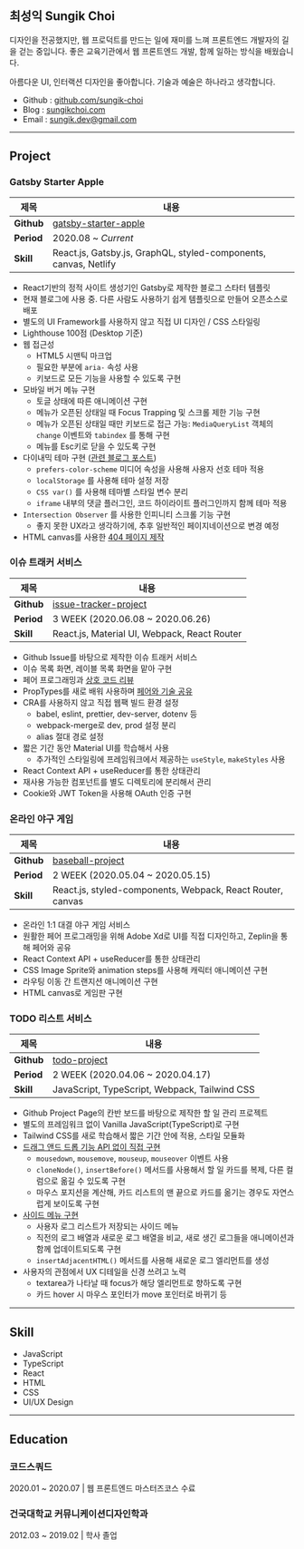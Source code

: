 <section id ="title">

<h1>최성익 <span lang="en" id="eng-title">Sungik Choi</span></h1>
<!-- <span id="time">Updated <time datetime="2020-10-26">2020.10.26</time></span> -->

</section>

<section id="introduce">

<p>디자인을 전공했지만, 웹 프로덕트를 만드는 일에 재미를 느껴 프론트엔드 개발자의 길을 걷는 중입니다. 좋은 교육기관에서 웹 프론트엔드 개발, 함께 일하는 방식을 배웠습니다.</p>

<p>아름다운 UI, 인터랙션 디자인을 좋아합니다. 기술과 예술은 하나라고 생각합니다.</p>

- Github : <a href="https://github.com/sungik-choi" target="_blank">github.com/sungik-choi</a>
- Blog : <a href="https://sungikchoi.com" target="_blank">sungikchoi.com</a>
- Email : <a href="mailto:sungik.dev@gmail.com" target="_blank">sungik.dev@gmail.com</a>

</section>

---

<section id="project">

<h2>Project</h2>

<h3>Gatsby Starter Apple</h3>

| 제목       | 내용                                                                                                   |
| ---------- | ------------------------------------------------------------------------------------------------------ |
| **Github** | <a href="https://github.com/sungik-choi/gatsby-starter-apple" target="_blank">gatsby-starter-apple</a> |
| **Period** | 2020.08 ~ *Current*                                                                                    |
| **Skill**  | React.js, Gatsby.js, GraphQL, styled-components, canvas, Netlify                                       |

- React기반의 정적 사이트 생성기인 Gatsby로 제작한 블로그 스타터 템플릿 
- 현재 블로그에 사용 중. 다른 사람도 사용하기 쉽게 템플릿으로 만들어 오픈소스로 배포
- 별도의 UI Framework를 사용하지 않고 직접 UI 디자인 / CSS 스타일링
- Lighthouse 100점 (Desktop 기준)
- 웹 접근성
  - HTML5 시맨틱 마크업
  - 필요한 부분에 `aria-` 속성 사용
  - 키보드로 모든 기능을 사용할 수 있도록 구현
- 모바일 버거 메뉴 구현
  - 토글 상태에 따른 애니메이션 구현
  - 메뉴가 오픈된 상태일 때 Focus Trapping 및 스크롤 제한 기능 구현
  - 메뉴가 오픈된 상태일 때만 키보드로 접근 가능: `MediaQueryList` 객체의 `change` 이벤트와 `tabindex` 를 통해 구현
  - 메뉴를 Esc키로 닫을 수 있도록 구현
- 다이내믹 테마 구현 ([관련 블로그 포스트](https://www.sungikchoi.com/blog/gatsby-dark-mode/))
  - `prefers-color-scheme` 미디어 속성을 사용해 사용자 선호 테마 적용
  - `localStorage` 를 사용해 테마 설정 저장
  - `CSS var()` 를 사용해 테마별 스타일 변수 분리
  - `iframe` 내부의 댓글 플러그인, 코드 하이라이트 플러그인까지 함께 테마 적용
- `Intersection Observer` 를 사용한 인피니티 스크롤 기능 구현
  - 좋지 못한 UX라고 생각하기에, 추후 일반적인 페이지네이션으로 변경 예정
- HTML canvas를 사용한 [404 페이지 제작](https://www.sungikchoi.com/404)

### 이슈 트래커 서비스

| 제목       | 내용                                                                                                     |
| ---------- | -------------------------------------------------------------------------------------------------------- |
| **Github** | <a href="https://github.com/sungik-choi/issue-tracker-project" target="_blank">issue-tracker-project</a> |
| **Period** | 3 WEEK (2020.06.08 ~ 2020.06.26)                                                                         |
| **Skill**  | React.js, Material UI, Webpack, React Router                                                             |

- Github Issue를 바탕으로 제작한 이슈 트래커 서비스
- 이슈 목록 화면, 레이블 목록 화면을 맡아 구현
- 페어 프로그래밍과 [상호 코드 리뷰](https://github.com/codesquad-member-2020/issue-tracker-05/pull/38)
- PropTypes를 새로 배워 사용하며 [페어와 기술 공유](https://github.com/codesquad-member-2020/issue-tracker-05/wiki/%5BFE%5D-PropTypes-%EC%82%AC%EC%9A%A9%ED%95%98%EA%B8%B0)
- CRA를 사용하지 않고 직접 웹팩 빌드 환경 설정
  - babel, eslint, prettier, dev-server, dotenv 등
  - webpack-merge로 dev, prod 설정 분리
  - alias 절대 경로 설정
- 짧은 기간 동안 Material UI를 학습해서 사용
  - 추가적인 스타일링에 프레임워크에서 제공하는 `useStyle`, `makeStyles` 사용
- React Context API + useReducer를 통한 상태관리
- 재사용 가능한 컴포넌트를 별도 디렉토리에 분리해서 관리
- Cookie와 JWT Token을 사용해 OAuth 인증 구현

<!-- ### 숙소예약 서비스

| 제목       | 내용                                                                                                                      |
| ---------- | ------------------------------------------------------------------------------------------------------------------------- |
| **Github** | <a href="https://github.com/sungik-choi/airbnb-project" target="_blank">https://github.com/sungik-choi/airbnb-project</a> |
| **Period** | *3WEEK* (2020.05.18 ~ 2020.06.05)                                                                                         |
| **Skill**  | React.js, Webpack, React Router, styled-components                                                                        |

- 에어비앤비 UI를 바탕으로 제작한 숙소예약 서비스
- 시간을 정해두고 드라이버 & 네비게이터를 바꿔가며 페어 프로그래밍
- CRA를 사용하지 않고 직접 웹팩 빌드 환경 설정
- Context API + useReducer 로 상태관리
-->

### 온라인 야구 게임

| 제목       | 내용                                                                                           |
| ---------- | ---------------------------------------------------------------------------------------------- |
| **Github** | <a href="https://github.com/sungik-choi/baseball-project" target="_blank">baseball-project</a> |
| **Period** | 2 WEEK (2020.05.04 ~ 2020.05.15)                                                               |
| **Skill**  | React.js, styled-components, Webpack, React Router, canvas                                     |

- 온라인 1:1 대결 야구 게임 서비스
- 원활한 페어 프로그래밍을 위해 Adobe Xd로 UI를 직접 디자인하고, Zeplin을 통해 페어와 공유
- React Context API + useReducer를 통한 상태관리
- CSS Image Sprite와 animation steps를 사용해 캐릭터 애니메이션 구현
- 라우팅 이동 간 트랜지션 애니메이션 구현
- HTML canvas로 게임판 구현

### TODO 리스트 서비스

| 제목       | 내용                                                                                   |
| ---------- | -------------------------------------------------------------------------------------- |
| **Github** | <a href="https://github.com/sungik-choi/todo-project" target="_blank">todo-project</a> |
| **Period** | 2 WEEK (2020.04.06 ~ 2020.04.17)                                                       |
| **Skill**  | JavaScript, TypeScript, Webpack, Tailwind CSS                                          |

- Github Project Page의 칸반 보드를 바탕으로 제작한 할 일 관리 프로젝트
- 별도의 프레임워크 없이 Vanilla JavaScript(TypeScript)로 구현
- Tailwind CSS를 새로 학습해서 짧은 기간 안에 적용, 스타일 모듈화
- [드래그 앤드 드롭 기능 API 없이 직접 구현](https://github.com/sungik-choi/todo-project/blob/dev/FE/src/ts/components/dragAndDrop.ts)
  - `mousedown`, `mousemove`, `mouseup`, `mouseover` 이벤트 사용
  - `cloneNode()`, `insertBefore()` 메서드를 사용해서 할 일 카드를 복제, 다른 컬럼으로 옮길 수 있도록 구현
  - 마우스 포지션을 계산해, 카드 리스트의 맨 끝으로 카드를 옮기는 경우도 자연스럽게 보이도록 구현
- [사이드 메뉴 구현](https://github.com/sungik-choi/todo-project/blob/dev/FE/src/ts/components/sidemenu.ts)
  - 사용자 로그 리스트가 저장되는 사이드 메뉴
  - 직전의 로그 배열과 새로운 로그 배열을 비교, 새로 생긴 로그들을 애니메이션과 함께 업데이트되도록 구현
  - `insertAdjacentHTML()` 메서드를 사용해 새로운 로그 엘리먼트를 생성
- 사용자의 관점에서 UX 디테일을 신경 쓰려고 노력
  - textarea가 나타날 때 focus가 해당 엘리먼트로 향하도록 구현
  - 카드 hover 시 마우스 포인터가 move 포인터로 바뀌기 등

</section>

---

<section id="skill">

<h2>Skill</h2>

- JavaScript
- TypeScript
- React
- HTML
- CSS
- UI/UX Design

</section>

---

<section id="education">

<h2>Education</h2>

### 코드스쿼드

2020.01 ~ 2020.07 | 웹 프론트엔드 마스터즈코스 수료

### 건국대학교 커뮤니케이션디자인학과

2012.03 ~ 2019.02 | 학사 졸업

</section>
